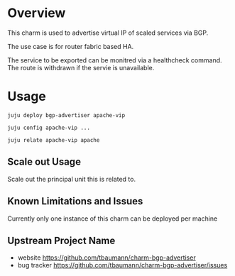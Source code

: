 # Overview

This charm is used to advertise virtual IP of scaled services via BGP.

The use case is for router fabric based HA.

The service to be exported can be monitred via a healthcheck command.
The route is withdrawn if the servie is unavailable.

# Usage

`juju deploy bgp-advertiser apache-vip`

`juju config apache-vip ...`

`juju relate apache-vip apache`



## Scale out Usage

Scale out the principal unit this is related to.


## Known Limitations and Issues

Currently only one instance of this charm can be deployed per machine


## Upstream Project Name

  - website https://github.com/tbaumann/charm-bgp-advertiser
  - bug tracker https://github.com/tbaumann/charm-bgp-advertiser/issues
